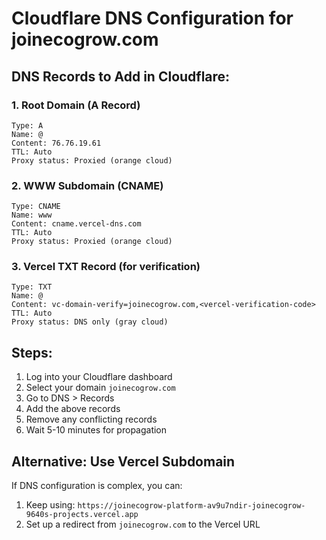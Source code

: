 # Cloudflare DNS Configuration for joinecogrow.com

## DNS Records to Add in Cloudflare:

### 1. Root Domain (A Record)
```
Type: A
Name: @
Content: 76.76.19.61
TTL: Auto
Proxy status: Proxied (orange cloud)
```

### 2. WWW Subdomain (CNAME)
```
Type: CNAME
Name: www
Content: cname.vercel-dns.com
TTL: Auto
Proxy status: Proxied (orange cloud)
```

### 3. Vercel TXT Record (for verification)
```
Type: TXT
Name: @
Content: vc-domain-verify=joinecogrow.com,<vercel-verification-code>
TTL: Auto
Proxy status: DNS only (gray cloud)
```

## Steps:
1. Log into your Cloudflare dashboard
2. Select your domain `joinecogrow.com`
3. Go to DNS > Records
4. Add the above records
5. Remove any conflicting records
6. Wait 5-10 minutes for propagation

## Alternative: Use Vercel Subdomain
If DNS configuration is complex, you can:
1. Keep using: `https://joinecogrow-platform-av9u7ndir-joinecogrow-9640s-projects.vercel.app`
2. Set up a redirect from `joinecogrow.com` to the Vercel URL
